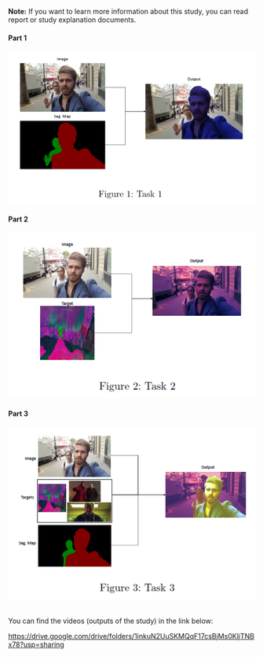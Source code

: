 <b>Note:</b> If you want to learn more information about this study, you can read report or study explanation documents.
<br/>

<h4>Part 1</h4>
<p align="center">
<img src="./Outputs/Part1.PNG" alt="ss"/>
</p>

<h4>Part 2</h4>
<p align="center">
<img src="./Outputs/Part2.PNG" alt="ss"/>
</p>

<h4>Part 3</h4>
<p align="center">
<img src="./Outputs/Part3.PNG" alt="ss"/>
</p>

<br/>
You can find the videos (outputs of the study) in the link below:

https://drive.google.com/drive/folders/1inkuN2UuSKMQqF17csBjMs0KljTNBx78?usp=sharing
